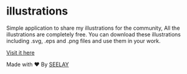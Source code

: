 # illustrations

Simple application to share my illustrations for the community, All the illustrations are completely free. You can download these illustrations including .svg, .eps and .png files and use them in your work.

[Visit it here](https://illustrations.seelay.in/)

Made with ❤ By [SEELAY](https://www.seelay.in/)
